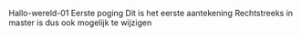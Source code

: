Hallo-wereld-01
Eerste poging
Dit is het eerste  aantekening
Rechtstreeks in  master is dus ook  mogelijk te wijzigen
